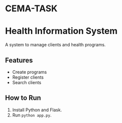 # CEMA-TASK
# Health Information System

A system to manage clients and health programs.

## Features
- Create programs
- Register clients
- Search clients

## How to Run
1. Install Python and Flask.
2. Run `python app.py`.


